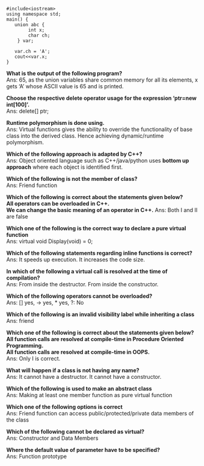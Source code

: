 
```
#include<iostream>
using namespace std;
main() {	
   union abc {
		int x;
		char ch;
	} var;
	
   var.ch = 'A';
   cout<<var.x;
}
```
**What is the output of the following program?** <br/>
Ans: 65, as the union variables share common memory for all its elements, x gets ‘A’ whose ASCII value is 65 and is printed.

**Choose the respective delete operator usage for the expression ‘ptr=new int[100]’.** <br/>
Ans: delete[] ptr;

**Runtime polymorphism is done using.** <br/>
Ans: Virtual functions gives the ability to override the functionality of base class into the derived class. Hence achieving dynamic/runtime polymorphism.

**Which of the following approach is adapted by C++?** <br/>
Ans: Object oriented language such as C++/java/python uses **bottom up approach** where each object is identified first.

**Which of the following is not the member of class?** <br/>
Ans: Friend function

**Which of the following is correct about the statements given below?** <br/>
**All operators can be overloaded in C++.** <br/>
**We can change the basic meaning of an operator in C++.**
Ans: Both I and II are false

**Which one of the following is the correct way to declare a pure virtual function** <br/>
Ans: virtual void Display(void) = 0;

**Which of the following statements regarding inline functions is correct?** <br/>
Ans: It speeds up execution. It increases the code size.

**In which of the following a virtual call is resolved at the time of compilation?** <br/>
Ans: From inside the destructor. From inside the constructor.

**Which of the following operators cannot be overloaded?** <br/>
Ans: [] yes, -> yes, * yes, ?: No

**Which of the following is an invalid visibility label while inheriting a class**  <br/>
Ans: friend

**Which one of the following is correct about the statements given below?**<br/>
**All function calls are resolved at compile-time in Procedure Oriented Programming.**<br/>
**All function calls are resolved at compile-time in OOPS.**<br/>
Ans: Only I is correct.

**What will happen if a class is not having any name?**<br/>
Ans: It cannot have a destructor. It cannot have a constructor.

**Which of the following is used to make an abstract class**<br/>
Ans: Making at least one member function as pure virtual function

**Which one of the following options is correct**<br/>
Ans: Friend function can access public/protected/private data members of the class

**Which of the following cannot be declared as virtual?**<br/>
Ans: Constructor and Data Members

**Where the default value of parameter have to be specified?**<br/>
Ans: Function prototype